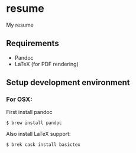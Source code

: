 # resume

My resume

## Requirements

* Pandoc
* LaTeX (for PDF rendering)

## Setup development environment

### For OSX:

First install pandoc

```
$ brew install pandoc
```

Also install LaTeX support:

```
$ brek cask install basictex
```

